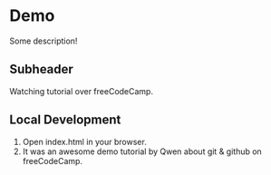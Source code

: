 # Demo


Some description!


## Subheader

Watching tutorial over freeCodeCamp.

## Local Development

1. Open index.html in your browser.
2. It was an awesome demo tutorial by Qwen about git & github on freeCodeCamp.